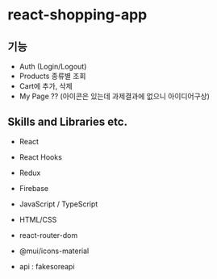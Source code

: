 # react-shopping-app

## 기능

- Auth (Login/Logout)
- Products 종류별 조회
- Cart에 추가, 삭제
- My Page ?? (아이콘은 있는데 과제결과에 없으니 아이디어구상)

## Skills and Libraries etc.

- React
- React Hooks
- Redux
- Firebase
- JavaScript / TypeScript
- HTML/CSS

- react-router-dom
- @mui/icons-material
- api : fakesoreapi
